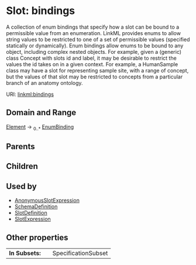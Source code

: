 
# Slot: bindings

A collection of enum bindings that specify how a slot can be bound to a permissible value from an enumeration.
LinkML provides enums to allow string values to be restricted to one of a set of permissible values (specified statically or dynamically).
Enum bindings allow enums to be bound to any object, including complex nested objects. For example, given a (generic) class Concept with slots id and label, it may be desirable to restrict the values the id takes on in a given context. For example, a HumanSample class may have a slot for representing sample site, with a range of concept, but the values of that slot may be restricted to concepts from a particular branch of an anatomy ontology.

URI: [linkml:bindings](https://w3id.org/linkml/bindings)


## Domain and Range

[Element](Element.md) &#8594;  <sub>0..\*</sub> [EnumBinding](EnumBinding.md)

## Parents


## Children


## Used by

 * [AnonymousSlotExpression](AnonymousSlotExpression.md)
 * [SchemaDefinition](SchemaDefinition.md)
 * [SlotDefinition](SlotDefinition.md)
 * [SlotExpression](SlotExpression.md)

## Other properties

|  |  |  |
| --- | --- | --- |
| **In Subsets:** | | SpecificationSubset |
